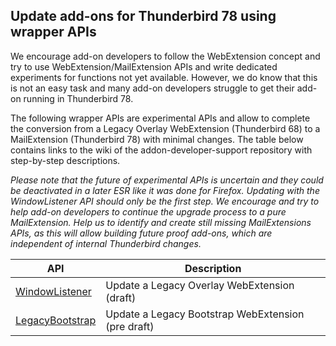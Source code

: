 ## Update add-ons for Thunderbird 78 using wrapper APIs

We encourage add-on developers to follow the WebExtension concept and try to use WebExtension/MailExtension APIs and write dedicated experiments for functions not yet available. However, we do know that this is not an easy task and many add-on developers struggle to get their add-on running in Thunderbird 78.

The following wrapper APIs are experimental APIs and allow to complete the conversion from a Legacy Overlay WebExtension (Thunderbird 68) to a MailExtension (Thunderbird 78) with minimal changes. The table below contains links to the wiki of the addon-developer-support repository with step-by-step descriptions.

_Please note that the future of experimental APIs is uncertain and they could be deactivated in a later ESR like it was done for Firefox. Updating with the WindowListener API should only be the first step. We encourage and try to help add-on developers to continue the upgrade process to a pure MailExtension. Help us to identify and create still missing MailExtensions APIs, as this will allow building future proof add-ons, which are independent of internal Thunderbird changes._

| API             | Description |
| --------------- | ----------- |
| [WindowListener](https://github.com/thundernest/addon-developer-support/wiki/WindowListener-API:-Getting-Started)      |  Update a Legacy Overlay WebExtension (draft)
| [LegacyBootstrap](LegacyBootstrap)      |  Update a Legacy Bootstrap WebExtension (pre draft)

